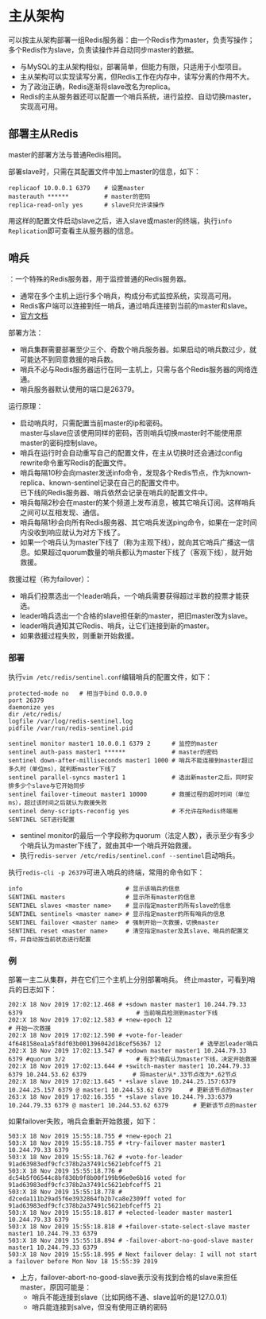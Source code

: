 # 主从架构

可以按主从架构部署一组Redis服务器：由一个Redis作为master，负责写操作；多个Redis作为slave，负责读操作并自动同步master的数据。
- 与MySQL的主从架构相似，部署简单，但能力有限，只适用于小型项目。
- 主从架构可以实现读写分离，但Redis工作在内存中，读写分离的作用不大。
- 为了政治正确，Redis逐渐将slave改名为replica。
- Redis的主从服务器还可以配置一个哨兵系统，进行监控、自动切换master，实现高可用。

## 部署主从Redis

master的部署方法与普通Redis相同。

部署slave时，只需在其配置文件中加上master的信息，如下：

```
replicaof 10.0.0.1 6379    # 设置master
masterauth ******          # master的密码
replica-read-only yes      # slave只允许读操作
```

用这样的配置文件启动slave之后，进入slave或master的终端，执行`info Replication`即可查看主从服务器的信息。

## 哨兵

：一个特殊的Redis服务器，用于监控普通的Redis服务器。
- 通常在多个主机上运行多个哨兵，构成分布式监控系统，实现高可用。
- Redis客户端可以连接到任一哨兵，通过哨兵连接到当前的master和slave。
- [官方文档](https://redis.io/topics/sentinel)

部署方法：
- 哨兵集群需要部署至少三个、奇数个哨兵服务器。如果启动的哨兵数过少，就可能达不到同意救援的哨兵数。
- 哨兵不必与Redis服务器运行在同一主机上，只需与各个Redis服务器的网络连通。
- 哨兵服务器默认使用的端口是26379。

运行原理：
- 启动哨兵时，只需配置当前master的ip和密码。
  <br>master与slave应该使用同样的密码，否则哨兵切换master时不能使用原master的密码控制slave。
- 哨兵在运行时会自动重写自己的配置文件，在主从切换时还会通过config rewrite命令重写Redis的配置文件。
- 哨兵每隔10秒会向master发送info命令，发现各个Redis节点，作为known-replica、known-sentinel记录在自己的配置文件中。
  <br>已下线的Redis服务器、哨兵依然会记录在哨兵的配置文件中。
- 哨兵每隔2秒会在master的某个频道上发布消息，被其它哨兵订阅。这样哨兵之间可以互相发现、通信。
- 哨兵每隔1秒会向所有Redis服务器、其它哨兵发送ping命令，如果在一定时间内没收到响应就认为对方下线了。
- 如果一个哨兵认为master下线了（称为主观下线），就向其它哨兵广播这一信息。如果超过quorum数量的哨兵都认为master下线了（客观下线），就开始救援。

救援过程（称为failover）：
- 哨兵们投票选出一个leader哨兵，一个哨兵需要获得超过半数的投票才能获选。
- leader哨兵选出一个合格的slave担任新的master，把旧master改为slave。
- leader哨兵通知其它Redis、哨兵，让它们连接到新的master。
- 如果救援过程失败，则重新开始救援。

### 部署

执行`vim /etc/redis/sentinel.conf`编辑哨兵的配置文件，如下：

    protected-mode no   # 相当于bind 0.0.0.0
    port 26379
    daemonize yes
    dir /etc/redis/
    logfile /var/log/redis-sentinel.log
    pidfile /var/run/redis-sentinel.pid

    sentinel monitor master1 10.0.0.1 6379 2      # 监控的master
    sentinel auth-pass master1 ******             # master的密码
    sentinel down-after-milliseconds master1 1000 # 哨兵不能连接到master超过多久时（单位ms），就判断master下线了
    sentinel parallel-syncs master1 1             # 选出新master之后，同时安排多少个slave与它开始同步
    sentinel failover-timeout master1 10000       # 救援过程的超时时间（单位ms），超过该时间之后就认为救援失败
    sentinel deny-scripts-reconfig yes            # 不允许在Redis终端用SENTINEL SET进行配置

- sentinel monitor的最后一个字段称为quorum（法定人数），表示至少有多少个哨兵认为master下线了，就由其中一个哨兵开始救援。
- 执行`redis-server /etc/redis/sentinel.conf --sentinel`启动哨兵。

执行`redis-cli -p 26379`可进入哨兵的终端，常用的命令如下：
```shell
info                             # 显示该哨兵的信息
SENTINEL masters                 # 显示所有master的信息
SENTINEL slaves <master name>    # 显示指定master的所有slave的信息
SENTINEL sentinels <master name> # 显示指定master的所有哨兵的信息
SENTINEL failover <master name>  # 强制开始一次救援，切换master
SENTINEL reset <master name>     # 清空指定master及其slave、哨兵的配置文件，并自动按当前状态进行配置
```

### 例

部署一主二从集群，并在它们三个主机上分别部署哨兵。
终止master，可看到哨兵的日志如下：

    202:X 18 Nov 2019 17:02:12.468 # +sdown master master1 10.244.79.33 6379                                # 当前哨兵检测到master下线
    202:X 18 Nov 2019 17:02:12.583 # +new-epoch 12                                                          # 开始一次救援
    202:X 18 Nov 2019 17:02:12.590 # +vote-for-leader 4f648158ea1a5f8df03b001396042d18cef56367 12           # 选举出leader哨兵
    202:X 18 Nov 2019 17:02:13.547 # +odown master master1 10.244.79.33 6379 #quorum 3/2                    # 有3个哨兵认为master下线，决定开始救援
    202:X 18 Nov 2019 17:02:13.644 # +switch-master master1 10.244.79.33 6379 10.244.53.62 6379             # 将master从*.33节点改为*.62节点
    202:X 18 Nov 2019 17:02:13.645 * +slave slave 10.244.25.157:6379 10.244.25.157 6379 @ master1 10.244.53.62 6379     # 更新该节点的master
    263:X 18 Nov 2019 17:02:16.355 * +slave slave 10.244.79.33:6379 10.244.79.33 6379 @ master1 10.244.53.62 6379       # 更新该节点的master

如果failover失败，哨兵会重新开始救援，如下：

    503:X 18 Nov 2019 15:55:18.755 # +new-epoch 21
    503:X 18 Nov 2019 15:55:18.755 # +try-failover master master1 10.244.79.33 6379
    503:X 18 Nov 2019 15:55:18.762 # +vote-for-leader 91ad63983edf9cfc378b2a37491c5621ebfceff5 21
    503:X 18 Nov 2019 15:55:18.776 # dc54b5f06544c8bf830b9f8b00f199b96e0e6b16 voted for 91ad63983edf9cfc378b2a37491c5621ebfceff5 21
    503:X 18 Nov 2019 15:55:18.778 # d2ceda111b29ad5f6e3932864fb2b7ca8e2309ff voted for 91ad63983edf9cfc378b2a37491c5621ebfceff5 21
    503:X 18 Nov 2019 15:55:18.817 # +elected-leader master master1 10.244.79.33 6379
    503:X 18 Nov 2019 15:55:18.818 # +failover-state-select-slave master master1 10.244.79.33 6379
    503:X 18 Nov 2019 15:55:18.894 # -failover-abort-no-good-slave master master1 10.244.79.33 6379
    503:X 18 Nov 2019 15:55:18.995 # Next failover delay: I will not start a failover before Mon Nov 18 15:55:39 2019

- 上方，failover-abort-no-good-slave表示没有找到合格的slave来担任master，原因可能是：
  - 哨兵不能连接到slave（比如网络不通、slave监听的是127.0.0.1）
  - 哨兵能连接到salve，但没有使用正确的密码
